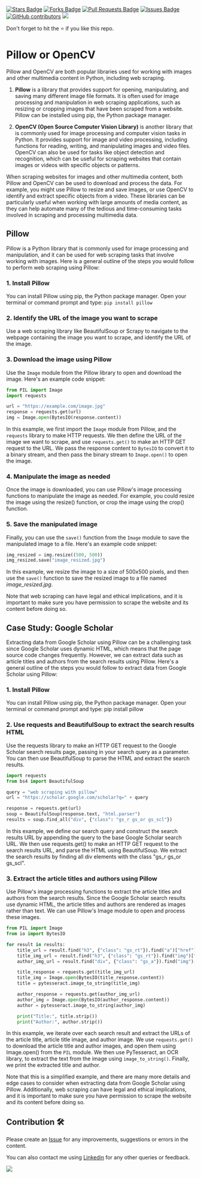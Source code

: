 <a href="https://github.com/drshahizan/special-topic-data-engineering/stargazers"><img src="https://img.shields.io/github/stars/drshahizan/special-topic-data-engineering" alt="Stars Badge"/></a>
<a href="https://github.com/drshahizan/special-topic-data-engineering/network/members"><img src="https://img.shields.io/github/forks/drshahizan/special-topic-data-engineering" alt="Forks Badge"/></a>
<a href="https://github.com/drshahizan/special-topic-data-engineering/pulls"><img src="https://img.shields.io/github/issues-pr/drshahizan/special-topic-data-engineering" alt="Pull Requests Badge"/></a>
<a href="https://github.com/drshahizan/special-topic-data-engineering/issues"><img src="https://img.shields.io/github/issues/drshahizan/special-topic-data-engineering" alt="Issues Badge"/></a>
<a href="https://github.com/drshahizan/special-topic-data-engineering/graphs/contributors"><img alt="GitHub contributors" src="https://img.shields.io/github/contributors/drshahizan/special-topic-data-engineering?color=2b9348"></a>
![](https://visitor-badge.glitch.me/badge?page_id=drshahizan/special-topic-data-engineering)

Don't forget to hit the :star: if you like this repo.

# Pillow or OpenCV
Pillow and OpenCV are both popular libraries used for working with images and other multimedia content in Python, including web scraping.

1. **Pillow** is a library that provides support for opening, manipulating, and saving many different image file formats. It is often used for image processing and manipulation in web scraping applications, such as resizing or cropping images that have been scraped from a website. Pillow can be installed using pip, the Python package manager.

2. **OpenCV (Open Source Computer Vision Library)** is another library that is commonly used for image processing and computer vision tasks in Python. It provides support for image and video processing, including functions for reading, writing, and manipulating images and video files. OpenCV can also be used for tasks like object detection and recognition, which can be useful for scraping websites that contain images or videos with specific objects or patterns.

When scraping websites for images and other multimedia content, both Pillow and OpenCV can be used to download and process the data. For example, you might use Pillow to resize and save images, or use OpenCV to identify and extract specific objects from a video. These libraries can be particularly useful when working with large amounts of media content, as they can help automate many of the tedious and time-consuming tasks involved in scraping and processing multimedia data.

## Pillow
Pillow is a Python library that is commonly used for image processing and manipulation, and it can be used for web scraping tasks that involve working with images. Here is a general outline of the steps you would follow to perform web scraping using Pillow:

### 1. Install Pillow
You can install Pillow using pip, the Python package manager. Open your terminal or command prompt and type: `pip install pillow`

### 2. Identify the URL of the image you want to scrape
Use a web scraping library like BeautifulSoup or Scrapy to navigate to the webpage containing the image you want to scrape, and identify the URL of the image.

### 3. Download the image using Pillow
Use the `Image` module from the Pillow library to open and download the image. Here's an example code snippet:

```python
from PIL import Image
import requests

url = "https://example.com/image.jpg"
response = requests.get(url)
img = Image.open(BytesIO(response.content))
```
In this example, we first import the `Image` module from Pillow, and the `requests` library to make HTTP requests. We then define the URL of the image we want to scrape, and use `requests.get()` to make an HTTP GET request to the URL. We pass the response content to `BytesIO` to convert it to a binary stream, and then pass the binary stream to `Image.open()` to open the image.

### 4. Manipulate the image as needed
Once the image is downloaded, you can use Pillow's image processing functions to manipulate the image as needed. For example, you could resize the image using the resize() function, or crop the image using the crop() function.

### 5. Save the manipulated image
Finally, you can use the `save()` function from the `Image` module to save the manipulated image to a file. Here's an example code snippet:

```python
img_resized = img.resize((500, 500))
img_resized.save("image_resized.jpg")
```

In this example, we resize the image to a size of 500x500 pixels, and then use the `save()` function to save the resized image to a file named *image_resized.jpg*.

Note that web scraping can have legal and ethical implications, and it is important to make sure you have permission to scrape the website and its content before doing so.

## Case Study: Google Scholar
Extracting data from Google Scholar using Pillow can be a challenging task since Google Scholar uses dynamic HTML, which means that the page source code changes frequently. However, we can extract data such as article titles and authors from the search results using Pillow. Here's a general outline of the steps you would follow to extract data from Google Scholar using Pillow:

### 1. Install Pillow
You can install Pillow using pip, the Python package manager. Open your terminal or command prompt and type: pip install pillow

### 2. Use requests and BeautifulSoup to extract the search results HTML
Use the requests library to make an HTTP GET request to the Google Scholar search results page, passing in your search query as a parameter. You can then use BeautifulSoup to parse the HTML and extract the search results.

```python
import requests
from bs4 import BeautifulSoup

query = "web scraping with pillow"
url = "https://scholar.google.com/scholar?q=" + query

response = requests.get(url)
soup = BeautifulSoup(response.text, "html.parser")
results = soup.find_all("div", {"class": "gs_r gs_or gs_scl"})
```

In this example, we define our search query and construct the search results URL by appending the query to the base Google Scholar search URL. We then use requests.get() to make an HTTP GET request to the search results URL, and parse the HTML using BeautifulSoup. We extract the search results by finding all div elements with the class "gs_r gs_or gs_scl".

### 3. Extract the article titles and authors using Pillow
Use Pillow's image processing functions to extract the article titles and authors from the search results. Since the Google Scholar search results use dynamic HTML, the article titles and authors are rendered as images rather than text. We can use Pillow's Image module to open and process these images.

```python
from PIL import Image
from io import BytesIO

for result in results:
    title_url = result.find("h3", {"class": "gs_rt"}).find("a")["href"]
    title_img_url = result.find("h3", {"class": "gs_rt"}).find("img")["src"]
    author_img_url = result.find("div", {"class": "gs_a"}).find("img")["src"]

    title_response = requests.get(title_img_url)
    title_img = Image.open(BytesIO(title_response.content))
    title = pytesseract.image_to_string(title_img)

    author_response = requests.get(author_img_url)
    author_img = Image.open(BytesIO(author_response.content))
    author = pytesseract.image_to_string(author_img)

    print("Title:", title.strip())
    print("Author:", author.strip())
```

In this example, we iterate over each search result and extract the URLs of the article title, article title image, and author image. We use `requests.get()` to download the article title and author images, and open them using Image.open() from the `PIL` module. We then use PyTesseract, an OCR library, to extract the text from the image using `image_to_string()`. Finally, we print the extracted title and author.

Note that this is a simplified example, and there are many more details and edge cases to consider when extracting data from Google Scholar using Pillow. Additionally, web scraping can have legal and ethical implications, and it is important to make sure you have permission to scrape the website and its content before doing so.


## Contribution 🛠️
Please create an [Issue](https://github.com/drshahizan/special-topic-data-engineering/issues) for any improvements, suggestions or errors in the content.

You can also contact me using [Linkedin](https://www.linkedin.com/in/drshahizan/) for any other queries or feedback.

![](https://visitor-badge.glitch.me/badge?page_id=drshahizan)
